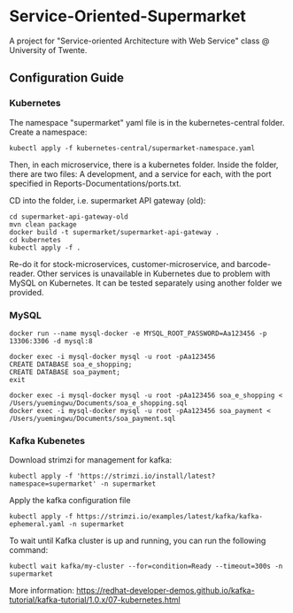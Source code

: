 # Service-Oriented-Supermarket

A project for "Service-oriented Architecture with Web Service" class @ University of Twente.


## Configuration Guide

### Kubernetes 

The namespace "supermarket" yaml file is in the kubernetes-central folder. Create a namespace: 
````
kubectl apply -f kubernetes-central/supermarket-namespace.yaml
````
Then, in each microservice, there is a kubernetes folder. Inside the folder, there are two files: A development, and a service
for each, with the port specified in Reports-Documentations/ports.txt. 

CD into the folder, i.e. supermarket API gateway (old): 
````
cd supermarket-api-gateway-old
mvn clean package
docker build -t supermarket/supermarket-api-gateway . 
cd kubernetes 
kubectl apply -f . 
````
Re-do it for stock-microservices, customer-microservice, and barcode-reader. Other services is unavailable in Kubernetes 
due to problem with MySQL on Kubernetes. It can be tested separately using another folder we provided. 

### MySQL
````
docker run --name mysql-docker -e MYSQL_ROOT_PASSWORD=Aa123456 -p 13306:3306 -d mysql:8

docker exec -i mysql-docker mysql -u root -pAa123456
CREATE DATABASE soa_e_shopping;
CREATE DATABASE soa_payment;
exit

docker exec -i mysql-docker mysql -u root -pAa123456 soa_e_shopping < /Users/yuemingwu/Documents/soa_e_shopping.sql
docker exec -i mysql-docker mysql -u root -pAa123456 soa_payment < /Users/yuemingwu/Documents/soa_payment.sql
````
### Kafka Kubenetes

Download strimzi for management for kafka:
````
kubectl apply -f 'https://strimzi.io/install/latest?namespace=supermarket' -n supermarket
````
Apply the kafka configuration file
````
kubectl apply -f https://strimzi.io/examples/latest/kafka/kafka-ephemeral.yaml -n supermarket
````
To wait until Kafka cluster is up and running, you can run the following command:
````
kubectl wait kafka/my-cluster --for=condition=Ready --timeout=300s -n supermarket
````
More information: https://redhat-developer-demos.github.io/kafka-tutorial/kafka-tutorial/1.0.x/07-kubernetes.html